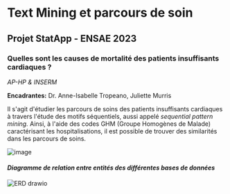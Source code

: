 # Text Mining et parcours de soin

## Projet StatApp - ENSAE 2023

### Quelles sont les causes de mortalité des patients insuffisants cardiaques ?

*AP-HP & INSERM*

**Encadrantes:** Dr. Anne-Isabelle Tropeano, Juliette Murris


Il s'agit d'étudier les parcours de soins des patients insuffisants cardiaques à travers l'étude des motifs séquentiels, aussi appelé *sequential pattern mining.*
Ainsi, à l'aide des codes GHM (Groupe Homogènes de Malade) caractérisant les hospitalisations, il est possible de trouver des similarités dans les parcours de soins.

![image](https://user-images.githubusercontent.com/85068746/215323235-b32799b9-c2b8-408c-9890-2a071c64f412.png)

#### *Diagramme de relation entre entités des différentes bases de données*

![ERD drawio](https://user-images.githubusercontent.com/85068746/207057273-9d1e2ede-e80b-483c-b9ac-712f55697233.png)


